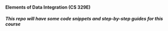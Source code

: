 #### Elements of Data Integration (CS 329E)
##### This repo will have some code snippets and step-by-step guides for this course
